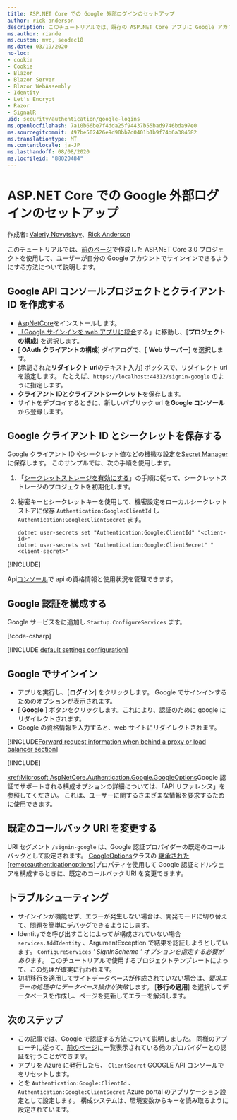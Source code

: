```yaml
---
title: ASP.NET Core での Google 外部ログインのセットアップ
author: rick-anderson
description: このチュートリアルでは、既存の ASP.NET Core アプリに Google アカウントユーザー認証を統合する方法について説明します。
ms.author: riande
ms.custom: mvc, seodec18
ms.date: 03/19/2020
no-loc:
- cookie
- Cookie
- Blazor
- Blazor Server
- Blazor WebAssembly
- Identity
- Let's Encrypt
- Razor
- SignalR
uid: security/authentication/google-logins
ms.openlocfilehash: 7a10b66be7f4dda25f94437b55bad9746bda97e0
ms.sourcegitcommit: 497be502426e9d90bb7d0401b1b9f74b6a384682
ms.translationtype: MT
ms.contentlocale: ja-JP
ms.lasthandoff: 08/08/2020
ms.locfileid: "88020484"
---
```

# <a name="google-external-login-setup-in-aspnet-core"></a>ASP.NET Core での Google 外部ログインのセットアップ

作成者: [Valeriy Novytskyy](https://github.com/01binary)、[Rick Anderson](https://twitter.com/RickAndMSFT)

このチュートリアルでは、[前のページ](xref:security/authentication/social/index)で作成した ASP.NET Core 3.0 プロジェクトを使用して、ユーザーが自分の Google アカウントでサインインできるようにする方法について説明します。

## <a name="create-a-google-api-console-project-and-client-id"></a>Google API コンソールプロジェクトとクライアント ID を作成する

* [AspNetCore](https://www.nuget.org/packages/Microsoft.AspNetCore.Authentication.Google)をインストールします。
* [「Google サインインを web アプリに統合](https://developers.google.com/identity/sign-in/web/sign-in)する」に移動し、[**プロジェクトの構成**] を選択します。
* [ **OAuth クライアントの構成**] ダイアログで、[ **Web サーバー**] を選択します。
* [承認された**リダイレクト uri**のテキスト入力] ボックスで、リダイレクト uri を設定します。 たとえば、`https://localhost:44312/signin-google` のように指定します。
* **クライアント ID**と**クライアントシークレット**を保存します。
* サイトをデプロイするときに、新しいパブリック url を**Google コンソール**から登録します。

## <a name="store-the-google-client-id-and-secret"></a>Google クライアント ID とシークレットを保存する

Google クライアント ID やシークレット値などの機微な設定を[Secret Manager](xref:security/app-secrets)に保存します。 このサンプルでは、次の手順を使用します。

1. 「[シークレットストレージを有効にする](xref:security/app-secrets#enable-secret-storage)」の手順に従って、シークレットストレージのプロジェクトを初期化します。
1. 秘密キーとシークレットキーを使用して、機密設定をローカルシークレットストアに保存 `Authentication:Google:ClientId` し `Authentication:Google:ClientSecret` ます。

    ```dotnetcli
    dotnet user-secrets set "Authentication:Google:ClientId" "<client-id>"
    dotnet user-secrets set "Authentication:Google:ClientSecret" "<client-secret>"
    ```

[!INCLUDE[](~/includes/environmentVarableColon.md)]

Api[コンソール](https://console.developers.google.com/apis/dashboard)で api の資格情報と使用状況を管理できます。

## <a name="configure-google-authentication"></a>Google 認証を構成する

Google サービスをに追加し `Startup.ConfigureServices` ます。

[!code-csharp[](~/security/authentication/social/social-code/3.x/StartupGoogle3x.cs?highlight=11-19)]

[!INCLUDE [default settings configuration](includes/default-settings2-2.md)]

## <a name="sign-in-with-google"></a>Google でサインイン

* アプリを実行し、[**ログイン**] をクリックします。 Google でサインインするためのオプションが表示されます。
* [ **Google** ] ボタンをクリックします。これにより、認証のために google にリダイレクトされます。
* Google の資格情報を入力すると、web サイトにリダイレクトされます。

[!INCLUDE[Forward request information when behind a proxy or load balancer section](includes/forwarded-headers-middleware.md)]

[!INCLUDE[](includes/chain-auth-providers.md)]

<xref:Microsoft.AspNetCore.Authentication.Google.GoogleOptions>Google 認証でサポートされる構成オプションの詳細については、「API リファレンス」を参照してください。 これは、ユーザーに関するさまざまな情報を要求するために使用できます。

## <a name="change-the-default-callback-uri"></a>既定のコールバック URI を変更する

URI セグメント `/signin-google` は、Google 認証プロバイダーの既定のコールバックとして設定されます。 [GoogleOptions](/dotnet/api/microsoft.aspnetcore.authentication.google.googleoptions)クラスの [継承された[remoteauthenticationoptions]](/dotnet/api/microsoft.aspnetcore.authentication.remoteauthenticationoptions.callbackpath)プロパティを使用して Google 認証ミドルウェアを構成するときに、既定のコールバック URI を変更できます。

## <a name="troubleshooting"></a>トラブルシューティング

* サインインが機能せず、エラーが発生しない場合は、開発モードに切り替えて、問題を簡単にデバッグできるようにします。
* Identityでを呼び出すことによってが構成されていない場合 `services.AddIdentity` 、ArgumentException で結果を認証しようとしています。 `ConfigureServices` *' SignInScheme ' オプションを指定する必要があり*ます。 このチュートリアルで使用するプロジェクトテンプレートによって、この処理が確実に行われます。
* 初期移行を適用してサイトデータベースが作成されていない場合は、*要求エラーの処理中にデータベース操作が失敗*します。 [**移行の適用**] を選択してデータベースを作成し、ページを更新してエラーを解消します。

## <a name="next-steps"></a>次のステップ

* この記事では、Google で認証する方法について説明しました。 同様のアプローチに従って、[前のページ](xref:security/authentication/social/index)に一覧表示されている他のプロバイダーとの認証を行うことができます。
* アプリを Azure に発行したら、 `ClientSecret` GOOGLE API コンソールでをリセットします。
* とを `Authentication:Google:ClientId` 、 `Authentication:Google:ClientSecret` Azure portal のアプリケーション設定として設定します。 構成システムは、環境変数からキーを読み取るように設定されています。
